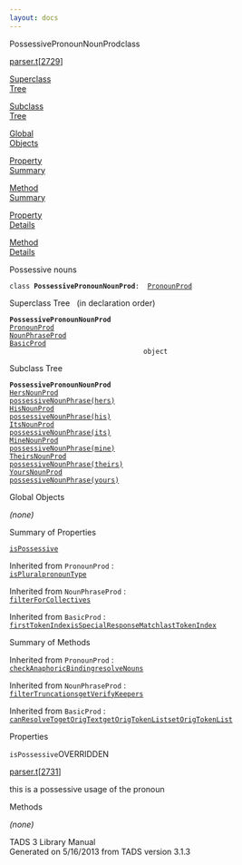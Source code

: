 ```yaml
---
layout: docs
---
```

<span class="title">PossessivePronounNounProd</span><span class="type">class</span>

[parser.t](../file/parser.t.html)\[[2729](../source/parser.t.html#2729)\]

[Superclass  
Tree](#_SuperClassTree_)

[Subclass  
Tree](#_SubClassTree_)

[Global  
Objects](#_ObjectSummary_)

[Property  
Summary](#_PropSummary_)

[Method  
Summary](#_MethodSummary_)

[Property  
Details](#_Properties_)

[Method  
Details](#_Methods_)

<div class="fdesc">

Possessive nouns

`class `**`PossessivePronounNounProd`**` :   `[`PronounProd`](../object/PronounProd.html)

</div>

<span id="_SuperClassTree_"></span>

<div class="mjhd">

<span class="hdln">Superclass Tree</span>   (in declaration order)

</div>

**`PossessivePronounNounProd`**  
[`PronounProd`](../object/PronounProd.html)  
[`NounPhraseProd`](../object/NounPhraseProd.html)  
[`BasicProd`](../object/BasicProd.html)  
`                                 object`  
<span id="_SubClassTree_"></span>

<div class="mjhd">

<span class="hdln">Subclass Tree</span>  

</div>

**`PossessivePronounNounProd`**  
[`HersNounProd`](../object/HersNounProd.html)  
[`possessiveNounPhrase(hers)`](../object/possessiveNounPhrase(hers).html)  
[`HisNounProd`](../object/HisNounProd.html)  
[`possessiveNounPhrase(his)`](../object/possessiveNounPhrase(his).html)  
[`ItsNounProd`](../object/ItsNounProd.html)  
[`possessiveNounPhrase(its)`](../object/possessiveNounPhrase(its).html)  
[`MineNounProd`](../object/MineNounProd.html)  
[`possessiveNounPhrase(mine)`](../object/possessiveNounPhrase(mine).html)  
[`TheirsNounProd`](../object/TheirsNounProd.html)  
[`possessiveNounPhrase(theirs)`](../object/possessiveNounPhrase(theirs).html)  
[`YoursNounProd`](../object/YoursNounProd.html)  
[`possessiveNounPhrase(yours)`](../object/possessiveNounPhrase(yours).html)  
<span id="_ObjectSummary_"></span>

<div class="mjhd">

<span class="hdln">Global Objects</span>  

</div>

*(none)* <span id="_PropSummary_"></span>

<div class="mjhd">

<span class="hdln">Summary of Properties</span>  

</div>

[`isPossessive`](#isPossessive)

Inherited from `PronounProd` :  
[`isPlural`](../object/PronounProd.html#isPlural)[`pronounType`](../object/PronounProd.html#pronounType)

Inherited from `NounPhraseProd` :  
[`filterForCollectives`](../object/NounPhraseProd.html#filterForCollectives)

Inherited from `BasicProd` :  
[`firstTokenIndex`](../object/BasicProd.html#firstTokenIndex)[`isSpecialResponseMatch`](../object/BasicProd.html#isSpecialResponseMatch)[`lastTokenIndex`](../object/BasicProd.html#lastTokenIndex)

<span id="_MethodSummary_"></span>

<div class="mjhd">

<span class="hdln">Summary of Methods</span>  

</div>



Inherited from `PronounProd` :  
[`checkAnaphoricBinding`](../object/PronounProd.html#checkAnaphoricBinding)[`resolveNouns`](../object/PronounProd.html#resolveNouns)

Inherited from `NounPhraseProd` :  
[`filterTruncations`](../object/NounPhraseProd.html#filterTruncations)[`getVerifyKeepers`](../object/NounPhraseProd.html#getVerifyKeepers)

Inherited from `BasicProd` :  
[`canResolveTo`](../object/BasicProd.html#canResolveTo)[`getOrigText`](../object/BasicProd.html#getOrigText)[`getOrigTokenList`](../object/BasicProd.html#getOrigTokenList)[`setOrigTokenList`](../object/BasicProd.html#setOrigTokenList)

<span id="_Properties_"></span>

<div class="mjhd">

<span class="hdln">Properties</span>  

</div>

<span id="isPossessive"></span>

`isPossessive`<span class="rem">OVERRIDDEN</span>

[parser.t](../file/parser.t.html)\[[2731](../source/parser.t.html#2731)\]

<div class="desc">

this is a possessive usage of the pronoun

</div>

<span id="_Methods_"></span>

<div class="mjhd">

<span class="hdln">Methods</span>  

</div>

*(none)*

<div class="ftr">

TADS 3 Library Manual  
Generated on 5/16/2013 from TADS version 3.1.3

</div>
